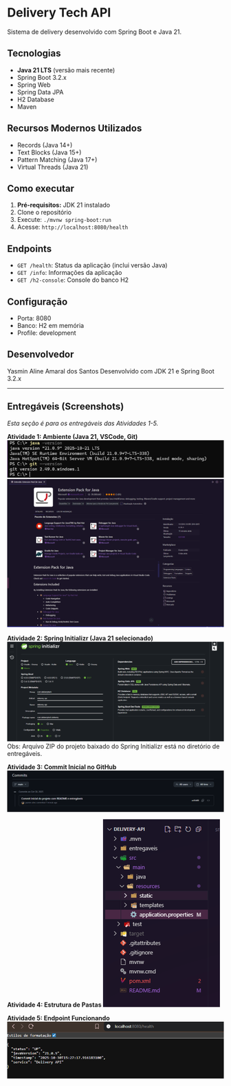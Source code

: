 # Delivery Tech API
Sistema de delivery desenvolvido com Spring Boot e Java 21. 

## Tecnologias 
* **Java 21 LTS** (versão mais recente) 
* Spring Boot 3.2.x 
* Spring Web 
* Spring Data JPA 
* H2 Database 
* Maven 

## Recursos Modernos Utilizados 
* Records (Java 14+) 
* Text Blocks (Java 15+) 
* Pattern Matching (Java 17+) 
* Virtual Threads (Java 21) 

## Como executar 
1.  **Pré-requisitos:** JDK 21 instalado 
2.  Clone o repositório 
3.  Execute: `./mvnw spring-boot:run` 
4.  Acesse: `http://localhost:8080/health` 

## Endpoints 
* `GET /health`: Status da aplicação (inclui versão Java) 
* `GET /info`: Informações da aplicação 
* `GET /h2-console`: Console do banco H2 

## Configuração 
* Porta: 8080 
* Banco: H2 em memória 
* Profile: development 

## Desenvolvedor 
Yasmin Aline Amaral dos Santos
Desenvolvido com JDK 21 e Spring Boot 3.2.x 

---

## Entregáveis (Screenshots)
*Esta seção é para os entregáveis das Atividades 1-5.*

**Atividade 1: Ambiente (Java 21, VSCode, Git)**
![Java e Git](entregaveis/screenshot-java-e-git-funcionando-terminal.png)
![Extensões VSCode](entregaveis/screenshot-extensoes-vscode.png)

**Atividade 2: Spring Initializr (Java 21 selecionado)**
![Spring Initializr](entregaveis/screenshot-spring-initializr.png)
Obs: Arquivo ZIP do projeto baixado do Spring Initializr está no diretório de entregáveis.

**Atividade 3: Commit Inicial no GitHub**
![Commit Inicial](entregaveis/screenshot-commit-inicial.png)

**Atividade 4: Estrutura de Pastas**
![Estrutura de pastas do projeto](entregaveis/screenshot-estrutura-de-pastas-do-projeto.png)

**Atividade 5: Endpoint Funcionando**
![Endpoint Funcionando](entregaveis/screenshot-endpoint-health-funcionando.png)
